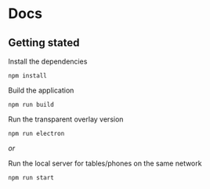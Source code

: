# Docs

## Getting stated

Install the dependencies

```
npm install
```

Build the application

```
npm run build
```

Run the transparent overlay version

```
npm run electron
```

*or*

Run the local server for tables/phones on the same network

```
npm run start
```
